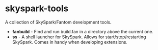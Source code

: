 # skyspark-tools

A collection of SkySpark/Fantom development tools.

 * **fanbuild** - Find and run build.fan in a directory above the current one.
 * **ss** - A shell launcher for SkySpark. Allows for start/stop/restarting
            SkySpark. Comes in handy when developing extensions.
